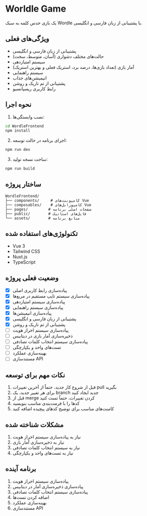 # Worldle Game

یک بازی حدس کلمه به سبک Wordle با پشتیبانی از زبان فارسی و انگلیسی.

## ویژگی‌های فعلی

- پشتیبانی از زبان فارسی و انگلیسی
- حالت‌های مختلف دشواری (آسان، متوسط، سخت)
- سیستم امتیازدهی
- آمار بازی (تعداد بازی‌ها، درصد برد، استریک فعلی و بهترین استریک)
- سیستم راهنمایی
- انیمیشن‌های جذاب
- پشتیبانی از تم تاریک و روشن
- رابط کاربری ریسپانسیو

## نحوه اجرا

1. نصب وابستگی‌ها:
```bash
cd WordleFrontend
npm install
```

2. اجرای برنامه در حالت توسعه:
```bash
npm run dev
```

3. ساخت نسخه تولید:
```bash
npm run build
```

## ساختار پروژه

```
WordleFrontend/
├── components/     # کامپوننت‌های Vue
├── composables/    # کامپوزابل‌های Vue
├── pages/         # صفحات اصلی برنامه
├── public/        # فایل‌های استاتیک
└── assets/        # منابع برنامه
```

## تکنولوژی‌های استفاده شده

- Vue 3
- Tailwind CSS
- Nuxt.js
- TypeScript

## وضعیت فعلی پروژه

- [x] پیاده‌سازی رابط کاربری اصلی
- [x] پیاده‌سازی سیستم تایپ مستقیم در مربع‌ها
- [x] پیاده‌سازی سیستم امتیازدهی
- [x] پیاده‌سازی سیستم راهنمایی
- [x] پیاده‌سازی انیمیشن‌ها
- [x] پشتیبانی از زبان فارسی و انگلیسی
- [x] پشتیبانی از تم تاریک و روشن
- [ ] پیاده‌سازی سیستم احراز هویت
- [ ] ذخیره‌سازی آمار بازی در دیتابیس
- [ ] پیاده‌سازی سیستم انتخاب کلمات تصادفی
- [ ] تست‌های واحد و یکپارچگی
- [ ] بهینه‌سازی عملکرد
- [ ] مستندسازی API

## نکات مهم برای توسعه

1. قبل از شروع کار جدید، حتماً از آخرین تغییرات pull بگیرید
2. برای هر تغییر جدید، یک branch جدید ایجاد کنید
3. قبل از merge کردن تغییرات، حتماً تست کنید
4. کدها را با فرمت‌بندی مناسب بنویسید
5. کامنت‌های مناسب برای توضیح کدهای پیچیده اضافه کنید

## مشکلات شناخته شده

1. نیاز به پیاده‌سازی سیستم احراز هویت
2. نیاز به ذخیره‌سازی آمار بازی
3. نیاز به سیستم انتخاب کلمات تصادفی
4. نیاز به تست‌های واحد و یکپارچگی

## برنامه آینده

1. پیاده‌سازی سیستم احراز هویت
2. پیاده‌سازی ذخیره‌سازی آمار در دیتابیس
3. پیاده‌سازی سیستم انتخاب کلمات تصادفی
4. اضافه کردن تست‌ها
5. بهینه‌سازی عملکرد
6. مستندسازی API 